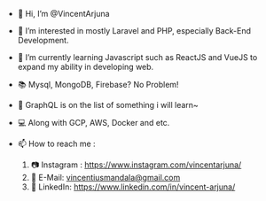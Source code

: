 - 👋 Hi, I’m @VincentArjuna
- 👀 I’m interested in mostly Laravel and PHP, especially Back-End Development.

- 🌱 I’m currently learning Javascript such as ReactJS and VueJS to expand my ability in developing web.
- 📚 Mysql, MongoDB, Firebase? No Problem!
- 📡 GraphQL is on the list of something i will learn~
- 💻 Along with GCP, AWS, Docker and etc.

- 📫 How to reach me :
  1. 📷 Instagram : https://www.instagram.com/vincentarjuna/
  2. 📧 E-Mail: vincentiusmandala@gmail.com
  3. 👔 LinkedIn: https://www.linkedin.com/in/vincent-arjuna/

<!---
VincentArjuna/VincentArjuna is a ✨ special ✨ repository because its `README.md` (this file) appears on your GitHub profile.
You can click the Preview link to take a look at your changes.
--->
